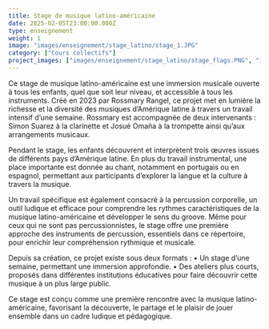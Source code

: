 ```yaml
---
title: Stage de musique latino-américaine
date: 2025-02-05T23:00:00.000Z
type: enseignement
weight: 1
image: "images/enseignement/stage_latino/stage_1.JPG"
category: ["Cours collectifs"]
project_images: ["images/enseignement/stage_latino/stage_flags.PNG", "images/enseignement/stage_latino/stage_2.jpg", "images/enseignement/stage_latino/stage_3.jpg"]
---
```


Ce stage de musique latino-américaine est une immersion musicale ouverte à tous les enfants, quel que soit leur niveau, et accessible à tous les instruments. Créé en 2023 par Rossmary Rangel, ce projet met en lumière la richesse et la diversité des musiques d’Amérique latine à travers un travail intensif d’une semaine. Rossmary est accompagnée de deux intervenants : Simon Suarez à la clarinette et Josué Omaña à la trompette ainsi qu’aux arrangements musicaux.

Pendant le stage, les enfants découvrent et interprètent trois œuvres issues de différents pays d’Amérique latine. En plus du travail instrumental, une place importante est donnée au chant, notamment en portugais ou en espagnol, permettant aux participants d’explorer la langue et la culture à travers la musique.

Un travail spécifique est également consacré à la percussion corporelle, un outil ludique et efficace pour comprendre les rythmes caractéristiques de la musique latino-américaine et développer le sens du groove. Même pour ceux qui ne sont pas percussionnistes, le stage offre une première approche des instruments de percussion, essentiels dans ce répertoire, pour enrichir leur compréhension rythmique et musicale.

Depuis sa création, ce projet existe sous deux formats :
	•	Un stage d’une semaine, permettant une immersion approfondie.
	•	Des ateliers plus courts, proposés dans différentes institutions éducatives pour faire découvrir cette musique à un plus large public.
	
Ce stage est conçu comme une première rencontre avec la musique latino-américaine, favorisant la découverte, le partage et le plaisir de jouer ensemble dans un cadre ludique et pédagogique.